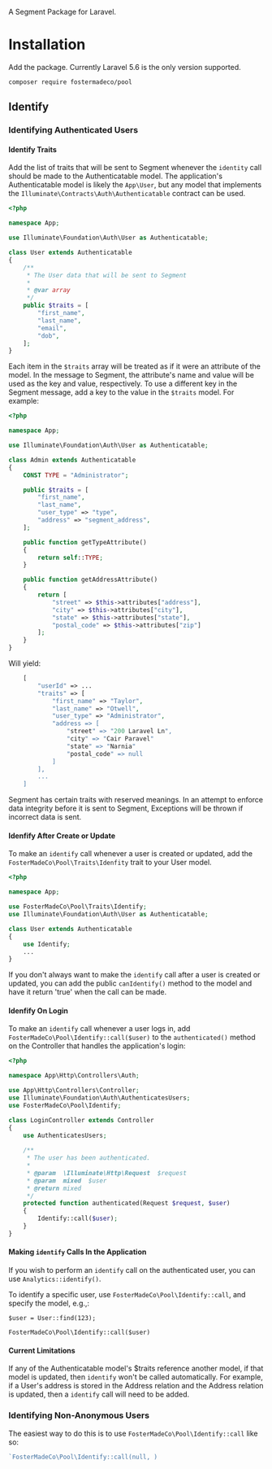 A Segment Package for Laravel.

# Installation

Add the package. Currently Laravel 5.6 is the only version supported.

```
composer require fostermadeco/pool
```

## Identify

### Identifying Authenticated Users

#### Identify Traits

Add the list of traits that will be sent to Segment whenever the `identity` call
should be made to the Authenticatable model. The application's Authenticatable
model is likely the `App\User`, but any model that implements the
`Illuminate\Contracts\Auth\Authenticatable` contract can be used. 

```php
<?php

namespace App;

use Illuminate\Foundation\Auth\User as Authenticatable;

class User extends Authenticatable
{
    /**
     * The User data that will be sent to Segment
     * 
     * @var array
     */
    public $traits = [
        "first_name",
        "last_name",
        "email",
        "dob",
    ];
}
```

Each item in the `$traits` array will be treated as if it were an attribute of
the model. In the message to Segment, the attribute's name and value will be used
as the key and value, respectively. To use a different key in the Segment message,
add a key to the value in the `$traits` model. For example:

```php
<?php

namespace App;

use Illuminate\Foundation\Auth\User as Authenticatable;

class Admin extends Authenticatable
{
    CONST TYPE = "Administrator";

    public $traits = [
        "first_name",
        "last_name",
        "user_type" => "type",
        "address" => "segment_address",
    ];

    public function getTypeAttribute()
    {
        return self::TYPE;
    }

    public function getAddressAttribute()
    {
        return [
            "street" => $this->attributes["address"],
            "city" => $this->attributes["city"],
            "state" => $this->attributes["state"],
            "postal_code" => $this->attributes["zip"]
        ];
    }
}

```

Will yield:

```php
    [
        "userId" => ...
        "traits" => [
            "first_name" => "Taylor",
            "last_name" => "Otwell",
            "user_type" => "Administrator",
            "address => [
                "street" => "200 Laravel Ln",
                "city" => "Cair Paravel"
                "state" => "Narnia"
                "postal_code" => null
            ]
        ],
        ...
    ]
```


Segment has certain traits with reserved meanings. In an attempt to enforce data
integrity before it is sent to Segment, Exceptions will be thrown if incorrect
data is sent.

#### Idenfify After Create or Update

To make an `identify` call whenever a user is created or updated, add the
`FosterMadeCo\Pool\Traits\Idenfity` trait to your User model. 

```php
<?php

namespace App;

use FosterMadeCo\Pool\Traits\Identify;
use Illuminate\Foundation\Auth\User as Authenticatable;

class User extends Authenticatable
{
    use Identify;
    ...
}
```

If you don't always want to make the `identify` call after a user is created or
updated, you can add the public `canIdentify()` method to the model and have it
return 'true' when the call can be made.

#### Idenfify On Login

To make an `identify` call whenever a user logs in, add
`FosterMadeCo\Pool\Identify::call($user)` to the `authenticated()` method
on the Controller that handles the application's login:

```php
<?php

namespace App\Http\Controllers\Auth;

use App\Http\Controllers\Controller;
use Illuminate\Foundation\Auth\AuthenticatesUsers;
use FosterMadeCo\Pool\Identify;

class LoginController extends Controller
{
    use AuthenticatesUsers;
    
    /**
     * The user has been authenticated.
     *
     * @param  \Illuminate\Http\Request  $request
     * @param  mixed  $user
     * @return mixed
     */
    protected function authenticated(Request $request, $user)
    {
        Identify::call($user);
    }
}
```

#### Making `identify` Calls In the Application

If you wish to perform an `identify` call on the authenticated user, you
can use `Analytics::identify()`.

To identify a specific user, use `FosterMadeCo\Pool\Identify::call`, and
specify the model, e.g.,:

```$php
$user = User::find(123);

FosterMadeCo\Pool\Identify::call($user)
```

#### Current Limitations

If any of the Authenticatable model's $traits reference another model, if that
model is updated, then `identify` won't be called automatically. For example,
if a User's address is stored in the Address relation and the Address relation
is updated, then a `identify` call will need to be added.

### Identifying Non-Anonymous Users

The easiest way to do this is to use `FosterMadeCo\Pool\Identify::call` like so:

```php
`FosterMadeCo\Pool\Identify::call(null, )
```
